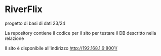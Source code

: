 # RiverFlix
progetto di basi di dati 23/24

La repository contiene il codice per il sito per testare il DB descritto nella relazione

Il sito è disponibile all'indirizzo http://192.168.1.6:8001/

